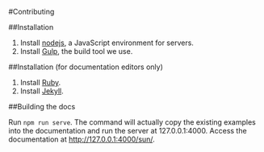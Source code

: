 #Contributing

##Installation

1. Install [nodejs](https://nodejs.org/en/), a JavaScript environment for servers.
2. Install [Gulp](http://gulpjs.com/), the build tool we use.

##Installation (for documentation editors only)

1. Install [Ruby](https://www.ruby-lang.org/en/downloads/).
2. Install [Jekyll](https://jekyllrb.com/docs/installation/).

##Building the docs

Run `npm run serve`. The command will actually copy the existing examples into the documentation and run the server at 127.0.0.1:4000.
Access the documentation at http://127.0.0.1:4000/sun/.
